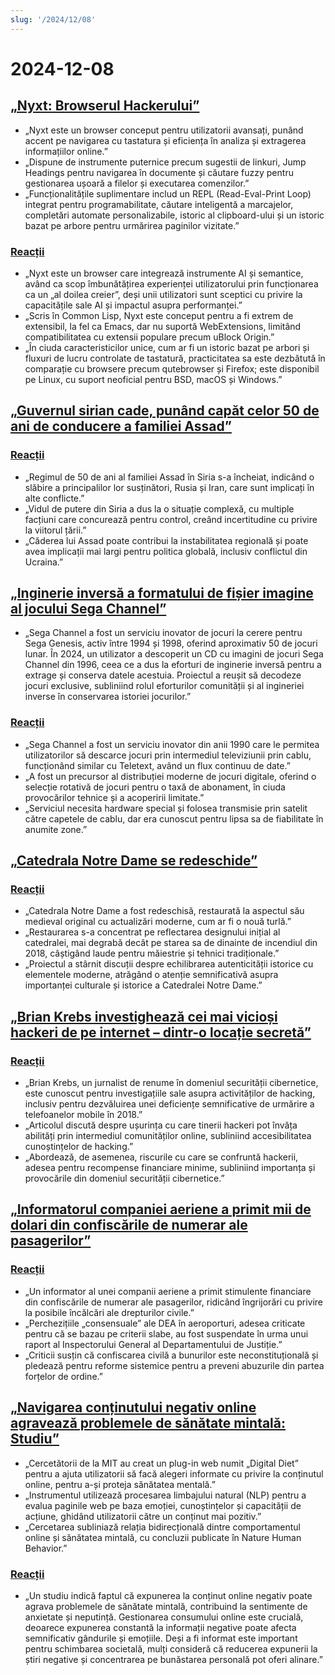 ```yaml
---
slug: '/2024/12/08'
---
```


# 2024-12-08

## [„Nyxt: Browserul Hackerului”](https://nyxt.atlas.engineer/)

- „Nyxt este un browser conceput pentru utilizatorii avansați, punând accent pe navigarea cu tastatura și eficiența în analiza și extragerea informațiilor online.”
- „Dispune de instrumente puternice precum sugestii de linkuri, Jump Headings pentru navigarea în documente și căutare fuzzy pentru gestionarea ușoară a filelor și executarea comenzilor.”
- „Funcționalitățile suplimentare includ un REPL (Read-Eval-Print Loop) integrat pentru programabilitate, căutare inteligentă a marcajelor, completări automate personalizabile, istoric al clipboard-ului și un istoric bazat pe arbore pentru urmărirea paginilor vizitate.”

### [Reacții](https://news.ycombinator.com/item?id=42354691)

- „Nyxt este un browser care integrează instrumente AI și semantice, având ca scop îmbunătățirea experienței utilizatorului prin funcționarea ca un „al doilea creier”, deși unii utilizatori sunt sceptici cu privire la capacitățile sale AI și impactul asupra performanței.”
- „Scris în Common Lisp, Nyxt este conceput pentru a fi extrem de extensibil, la fel ca Emacs, dar nu suportă WebExtensions, limitând compatibilitatea cu extensii populare precum uBlock Origin.”
- „În ciuda caracteristicilor unice, cum ar fi un istoric bazat pe arbori și fluxuri de lucru controlate de tastatură, practicitatea sa este dezbătută în comparație cu browsere precum qutebrowser și Firefox; este disponibil pe Linux, cu suport neoficial pentru BSD, macOS și Windows.”

## [„Guvernul sirian cade, punând capăt celor 50 de ani de conducere a familiei Assad”](https://apnews.com/article/syria-assad-sweida-daraa-homs-hts-qatar-7f65823bbf0a7bd331109e8dff419430)

### [Reacții](https://news.ycombinator.com/item?id=42355364)

- „Regimul de 50 de ani al familiei Assad în Siria s-a încheiat, indicând o slăbire a principalilor lor susținători, Rusia și Iran, care sunt implicați în alte conflicte.”
- „Vidul de putere din Siria a dus la o situație complexă, cu multiple facțiuni care concurează pentru control, creând incertitudine cu privire la viitorul țării.”
- „Căderea lui Assad poate contribui la instabilitatea regională și poate avea implicații mai largi pentru politica globală, inclusiv conflictul din Ucraina.”

## [„Inginerie inversă a formatului de fișier imagine al jocului Sega Channel”](https://www.infochunk.com/schannel/index.html)

- „Sega Channel a fost un serviciu inovator de jocuri la cerere pentru Sega Genesis, activ între 1994 și 1998, oferind aproximativ 50 de jocuri lunar. În 2024, un utilizator a descoperit un CD cu imagini de jocuri Sega Channel din 1996, ceea ce a dus la eforturi de inginerie inversă pentru a extrage și conserva datele acestuia. Proiectul a reușit să decodeze jocuri exclusive, subliniind rolul eforturilor comunității și al ingineriei inverse în conservarea istoriei jocurilor.”

### [Reacții](https://news.ycombinator.com/item?id=42353907)

- „Sega Channel a fost un serviciu inovator din anii 1990 care le permitea utilizatorilor să descarce jocuri prin intermediul televiziunii prin cablu, funcționând similar cu Teletext, având un flux continuu de date.”
- „A fost un precursor al distribuției moderne de jocuri digitale, oferind o selecție rotativă de jocuri pentru o taxă de abonament, în ciuda provocărilor tehnice și a acoperirii limitate.”
- „Serviciul necesita hardware special și folosea transmisie prin satelit către capetele de cablu, dar era cunoscut pentru lipsa sa de fiabilitate în anumite zone.”

## [„Catedrala Notre Dame se redeschide”](https://apnews.com/article/notre-dame-paris-latest-e50813cf016f08607c20ab115bc4b153)

### [Reacții](https://news.ycombinator.com/item?id=42353215)

- „Catedrala Notre Dame a fost redeschisă, restaurată la aspectul său medieval original cu actualizări moderne, cum ar fi o nouă turlă.”
- „Restaurarea s-a concentrat pe reflectarea designului inițial al catedralei, mai degrabă decât pe starea sa de dinainte de incendiul din 2018, câștigând laude pentru măiestrie și tehnici tradiționale.”
- „Proiectul a stârnit discuții despre echilibrarea autenticității istorice cu elementele moderne, atrăgând o atenție semnificativă asupra importanței culturale și istorice a Catedralei Notre Dame.”

## [„Brian Krebs investighează cei mai vicioși hackeri de pe internet – dintr-o locație secretă”](https://www.wsj.com/tech/cybersecurity/hacking-brian-krebs-snowflake-waifu-49b87fce)

### [Reacții](https://news.ycombinator.com/item?id=42354602)

- „Brian Krebs, un jurnalist de renume în domeniul securității cibernetice, este cunoscut pentru investigațiile sale asupra activităților de hacking, inclusiv pentru dezvăluirea unei deficiențe semnificative de urmărire a telefoanelor mobile în 2018.”
- „Articolul discută despre ușurința cu care tinerii hackeri pot învăța abilități prin intermediul comunităților online, subliniind accesibilitatea cunoștințelor de hacking.”
- „Abordează, de asemenea, riscurile cu care se confruntă hackerii, adesea pentru recompense financiare minime, subliniind importanța și provocările din domeniul securității cibernetice.”

## [„Informatorul companiei aeriene a primit mii de dolari din confiscările de numerar ale pasagerilor”](https://www.atlantanewsfirst.com/2024/12/03/airline-informant-received-thousands-passenger-cash-seizures/)

### [Reacții](https://news.ycombinator.com/item?id=42354580)

- „Un informator al unei companii aeriene a primit stimulente financiare din confiscările de numerar ale pasagerilor, ridicând îngrijorări cu privire la posibile încălcări ale drepturilor civile.”
- „Perchezițiile „consensuale” ale DEA în aeroporturi, adesea criticate pentru că se bazau pe criterii slabe, au fost suspendate în urma unui raport al Inspectorului General al Departamentului de Justiție.”
- „Criticii susțin că confiscarea civilă a bunurilor este neconstituțională și pledează pentru reforme sistemice pentru a preveni abuzurile din partea forțelor de ordine.”

## [„Navigarea conținutului negativ online agravează problemele de sănătate mintală: Studiu”](https://news.mit.edu/2024/study-browsing-negative-content-online-makes-mental-health-struggles-worse-1205)

- „Cercetătorii de la MIT au creat un plug-in web numit „Digital Diet” pentru a ajuta utilizatorii să facă alegeri informate cu privire la conținutul online, pentru a-și proteja sănătatea mentală.”
- „Instrumentul utilizează procesarea limbajului natural (NLP) pentru a evalua paginile web pe baza emoției, cunoștințelor și capacității de acțiune, ghidând utilizatorii către un conținut mai pozitiv.”
- „Cercetarea subliniază relația bidirecțională dintre comportamentul online și sănătatea mintală, cu concluzii publicate în Nature Human Behavior.”

### [Reacții](https://news.ycombinator.com/item?id=42353944)

- „Un studiu indică faptul că expunerea la conținut online negativ poate agrava problemele de sănătate mintală, contribuind la sentimente de anxietate și neputință. Gestionarea consumului online este crucială, deoarece expunerea constantă la informații negative poate afecta semnificativ gândurile și emoțiile. Deși a fi informat este important pentru schimbarea societală, mulți consideră că reducerea expunerii la știri negative și concentrarea pe bunăstarea personală pot oferi alinare.”

<head>
  <meta property="og:title" content="„Nyxt: Browserul Hackerului”" />
  <meta property="og:type" content="website" />
  <meta property="og:image" content="https://og.cho.sh/api/og/?title=%E2%80%9ENyxt%3A%20Browserul%20Hackerului%E2%80%9D&subheading=duminic%C4%83%2C%208%20decembrie%202024%3A%20Rezumat%20Hacker%20News" />
</head>
